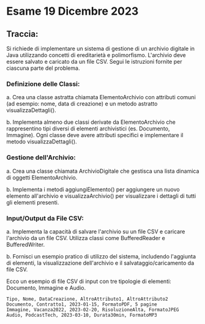 # Esame 19 Dicembre 2023

## Traccia:

Si richiede di implementare un sistema di gestione di un archivio digitale in Java utilizzando concetti di ereditarietà e polimorfismo. L'archivio deve essere salvato e caricato da un file CSV. Segui le istruzioni fornite per ciascuna parte del problema.

### Definizione delle Classi: 

a. Crea una classe astratta chiamata ElementoArchivio con attributi comuni (ad esempio: nome, data di creazione) e un metodo astratto visualizzaDettagli().

b. Implementa almeno due classi derivate da ElementoArchivio che rappresentino tipi diversi di elementi archivistici (es. Documento, Immagine). Ogni classe deve avere attributi specifici e implementare il metodo visualizzaDettagli().

### Gestione dell'Archivio:

a. Crea una classe chiamata ArchivioDigitale che gestisca una lista dinamica di oggetti ElementoArchivio.

b. Implementa i metodi aggiungiElemento() per aggiungere un nuovo elemento all'archivio e visualizzaArchivio() per visualizzare i dettagli di tutti gli elementi presenti.

### Input/Output da File CSV: 

a. Implementa la capacità di salvare l'archivio su un file CSV e caricare l'archivio da un file CSV. Utilizza classi come BufferedReader e BufferedWriter.

b. Fornisci un esempio pratico di utilizzo del sistema, includendo l'aggiunta di elementi, la visualizzazione dell'archivio e il salvataggio/caricamento da file CSV.


Ecco un esempio di file CSV di input con tre tipologie di elementi: Documento, Immagine e Audio.

```csv
Tipo, Nome, DataCreazione, AltroAttributo1, AltroAttributo2
Documento, Contratto1, 2023-01-15, FormatoPDF, 5 pagine
Immagine, Vacanza2022, 2023-02-20, RisoluzioneAlta, FormatoJPEG
Audio, PodcastTech, 2023-03-10, Durata30min, FormatoMP3
```
